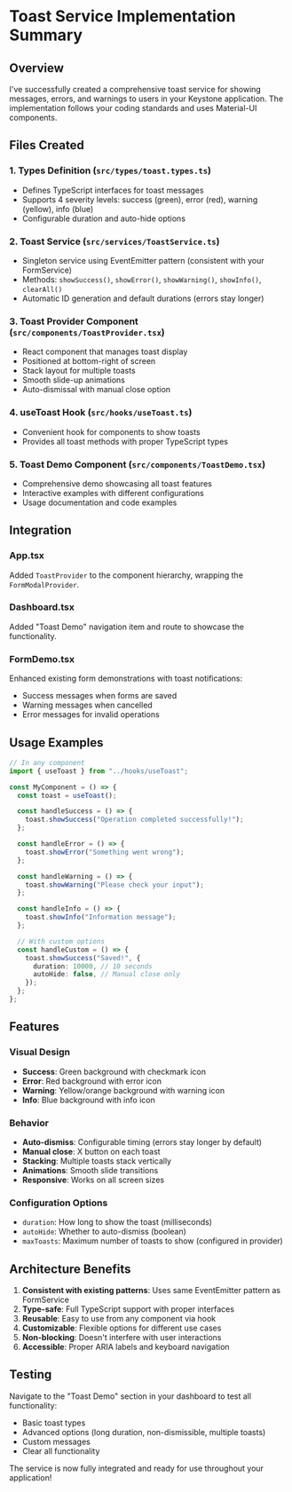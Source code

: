 # Toast Service Implementation Summary

## Overview

I've successfully created a comprehensive toast service for showing messages, errors, and warnings to users in your Keystone application. The implementation follows your coding standards and uses Material-UI components.

## Files Created

### 1. Types Definition (`src/types/toast.types.ts`)

- Defines TypeScript interfaces for toast messages
- Supports 4 severity levels: success (green), error (red), warning (yellow), info (blue)
- Configurable duration and auto-hide options

### 2. Toast Service (`src/services/ToastService.ts`)

- Singleton service using EventEmitter pattern (consistent with your FormService)
- Methods: `showSuccess()`, `showError()`, `showWarning()`, `showInfo()`, `clearAll()`
- Automatic ID generation and default durations (errors stay longer)

### 3. Toast Provider Component (`src/components/ToastProvider.tsx`)

- React component that manages toast display
- Positioned at bottom-right of screen
- Stack layout for multiple toasts
- Smooth slide-up animations
- Auto-dismissal with manual close option

### 4. useToast Hook (`src/hooks/useToast.ts`)

- Convenient hook for components to show toasts
- Provides all toast methods with proper TypeScript types

### 5. Toast Demo Component (`src/components/ToastDemo.tsx`)

- Comprehensive demo showcasing all toast features
- Interactive examples with different configurations
- Usage documentation and code examples

## Integration

### App.tsx

Added `ToastProvider` to the component hierarchy, wrapping the `FormModalProvider`.

### Dashboard.tsx

Added "Toast Demo" navigation item and route to showcase the functionality.

### FormDemo.tsx

Enhanced existing form demonstrations with toast notifications:

- Success messages when forms are saved
- Warning messages when cancelled
- Error messages for invalid operations

## Usage Examples

```typescript
// In any component
import { useToast } from "../hooks/useToast";

const MyComponent = () => {
  const toast = useToast();

  const handleSuccess = () => {
    toast.showSuccess("Operation completed successfully!");
  };

  const handleError = () => {
    toast.showError("Something went wrong");
  };

  const handleWarning = () => {
    toast.showWarning("Please check your input");
  };

  const handleInfo = () => {
    toast.showInfo("Information message");
  };

  // With custom options
  const handleCustom = () => {
    toast.showSuccess("Saved!", {
      duration: 10000, // 10 seconds
      autoHide: false, // Manual close only
    });
  };
};
```

## Features

### Visual Design

- **Success**: Green background with checkmark icon
- **Error**: Red background with error icon
- **Warning**: Yellow/orange background with warning icon
- **Info**: Blue background with info icon

### Behavior

- **Auto-dismiss**: Configurable timing (errors stay longer by default)
- **Manual close**: X button on each toast
- **Stacking**: Multiple toasts stack vertically
- **Animations**: Smooth slide transitions
- **Responsive**: Works on all screen sizes

### Configuration Options

- `duration`: How long to show the toast (milliseconds)
- `autoHide`: Whether to auto-dismiss (boolean)
- `maxToasts`: Maximum number of toasts to show (configured in provider)

## Architecture Benefits

1. **Consistent with existing patterns**: Uses same EventEmitter pattern as FormService
2. **Type-safe**: Full TypeScript support with proper interfaces
3. **Reusable**: Easy to use from any component via hook
4. **Customizable**: Flexible options for different use cases
5. **Non-blocking**: Doesn't interfere with user interactions
6. **Accessible**: Proper ARIA labels and keyboard navigation

## Testing

Navigate to the "Toast Demo" section in your dashboard to test all functionality:

- Basic toast types
- Advanced options (long duration, non-dismissible, multiple toasts)
- Custom messages
- Clear all functionality

The service is now fully integrated and ready for use throughout your application!
